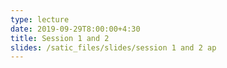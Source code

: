 ```yaml
---
type: lecture
date: 2019-09-29T8:00:00+4:30
title: Session 1 and 2
slides: /satic_files/slides/session 1 and 2 ap
---
```

